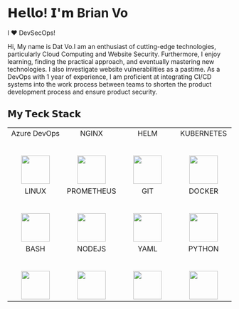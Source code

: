 # 𝗛𝗲𝗹𝗹𝗼! 𝗜'𝗺 Brian Vo

I ❤️ DevSecOps!

Hi, My name is Dat Vo.I am an enthusiast of cutting-edge technologies, particularly Cloud 
Computing and Website Security. Furthermore, I enjoy learning, finding 
the practical approach, and eventually mastering new technologies. I 
also investigate website vulnerabilities as a pastime. As a DevOps with 
1 year of experience, I am proficient at integrating CI/CD systems into 
the work process between teams to shorten the product development 
process and ensure product security.


## 𝗠𝘆 𝗧𝗲𝗰𝗸 𝗦𝘁𝗮𝗰𝗸

<table>
  <tbody>
    <tr valign="top">
      <td width="25%" align="center">
        <span>Azure DevOps</span><br><br><br>
        <img height="64px" src="https://www.vectorlogo.zone/logos/microsoft_azure/microsoft_azure-icon.svg">
      </td>
      <td width="25%" align="center">
        <span>NGINX</span><br><br><br>
        <img height="64px" src="https://www.vectorlogo.zone/logos/nginx/nginx-icon.svg">
      </td>
      <td width="25%" align="center">
        <span>HELM</span><br><br><br>
        <img height="64px" src="https://www.vectorlogo.zone/logos/helmsh/helmsh-icon.svg">
      </td>
      <td width="25%" align="center">
        <span>KUBERNETES</span><br><br><br>
        <img height="64px" src="https://www.vectorlogo.zone/logos/kubernetes/kubernetes-icon.svg">
      </td>
    </tr>
    <tr valign="top">
      <td width="25%" align="center">
        <span>LINUX</span><br><br><br>
        <img height="64px" src="https://www.vectorlogo.zone/logos/linux/linux-icon.svg">
      </td>
      <td width="25%" align="center">
        <span>PROMETHEUS</span><br><br><br>
        <img height="64px" src="https://www.vectorlogo.zone/logos/prometheusio/prometheusio-icon.svg">
      </td>
      <td width="25%" align="center">
        <span>GIT</span><br><br><br>
        <img height="64px" src="https://cdn.svgporn.com/logos/git-icon.svg">
      </td>
      <td width="25%" align="center">
        <span>DOCKER</span><br><br><br>
        <img height="64px" src="https://www.vectorlogo.zone/logos/docker/docker-icon.svg">
      </td>
    </tr>
    <tr valign="top">
      <td width="25%" align="center">
        <span>BASH</span><br><br><br>
        <img height="64px" src="https://www.vectorlogo.zone/logos/gnu_bash/gnu_bash-icon.svg">
      </td>
      <td width="25%" align="center">
        <span>NODEJS</span><br><br><br>
        <img height="64px" src="https://www.vectorlogo.zone/logos/nodejs/nodejs-icon.svg">
      </td>
      <td width="25%" align="center">
        <span>YAML</span><br><br><br>
        <img height="64px" src="https://www.vectorlogo.zone/logos/yaml/yaml-icon.svg">
      </td>
      <td width="25%" align="center">
        <span>PYTHON</span><br><br><br>
        <img height="64px" src="https://www.vectorlogo.zone/logos/python/python-icon.svg">
      </td>
    </tr>
  </tbody>
</table>
